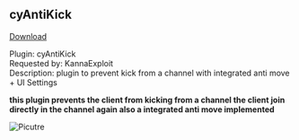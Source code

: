 ## cyAntiKick
<a href="https://github.com/cydolo/cyPlugins/releases/tag/cypl-antikick-b1.1" target="_blank">Download</a>

Plugin: cyAntiKick  
Requested by: KannaExploit  
Description: plugin to prevent kick from a channel with integrated anti move + UI Settings

**this plugin prevents the client from kicking from a channel the client join directly in the channel again also a integrated anti move implemented**

![Picutre](https://files.catbox.moe/jn3t4b.png)
